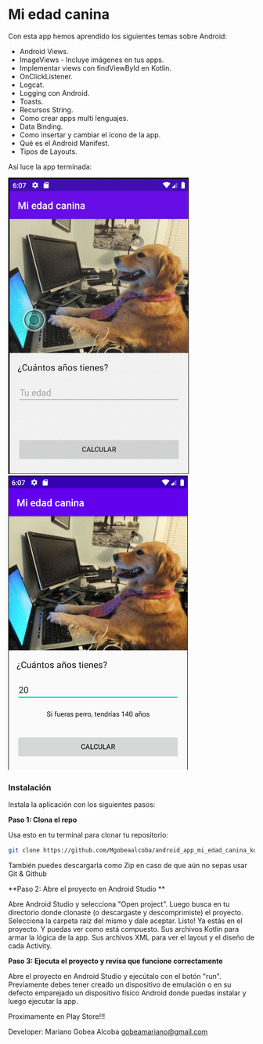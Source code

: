 # Mi edad canina

Con esta app hemos aprendido los siguientes temas sobre Android:
- Android Views.
- ImageViews - Incluye imágenes en tus apps.
- Implementar views con findViewById en Kotlin.
- OnClickListener.
- Logcat.
- Logging con Android.
- Toasts.
- Recursos String.
- Como crear apps multi lenguajes.
- Data Binding.
- Como insertar y cambiar el ícono de la app.
- Qué es el Android Manifest.
- Tipos de Layouts.

Así luce la app terminada:

![Captura 1](screenshots/screen_1.png)
![Captura 2](screenshots/screen_2.png)

### Instalación

Instala la aplicación con los siguientes pasos:

**Paso 1: Clona el repo**

Usa esto en tu terminal para clonar tu repositorio:
```bash
git clone https://github.com/Mgobeaalcoba/android_app_mi_edad_canina_kotlin.git
```
También puedes descargarla como Zip en caso de que aún no sepas usar Git & Github

**Paso 2: Abre el proyecto en Android Studio **

Abre Android Studio y selecciona "Open project". Luego busca en tu directorio donde clonaste (o descargaste y descomprimiste) el proyecto.
Selecciona la carpeta raiz del mismo y dale aceptar. Listo! Ya estás en el proyecto. Y puedas ver como está compuesto. Sus archivos Kotlin 
para armar la lógica de la app. Sus archivos XML para ver el layout y el diseño de cada Activity.

**Paso 3: Ejecuta el proyecto y revisa que funcione correctamente**

Abre el proyecto en Android Studio y ejecútalo con el botón "run". Previamente debes tener creado un dispositivo de emulación o en su defecto emparejado un dispositivo físico Android donde puedas instalar y luego ejecutar la app.

Proximamente en Play Store!!!

Developer: Mariano Gobea Alcoba <gobeamariano@gmail.com>
